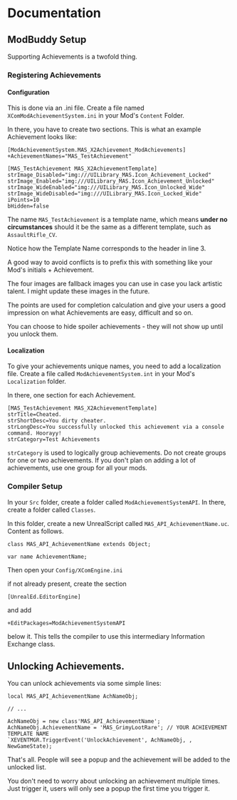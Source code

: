 # Documentation

## ModBuddy Setup

Supporting Achievements is a twofold thing.

### Registering Achievements

#### Configuration

This is done via an .ini file. Create a file named ```XComModAchievementSystem.ini``` in your Mod's ```Content``` Folder.

In there, you have to create two sections. This is what an example Achievement looks like:

```
[ModAchievementSystem.MAS_X2Achievement_ModAchievements]
+AchievementNames="MAS_TestAchievement"

[MAS_TestAchievement MAS_X2AchievementTemplate]
strImage_Disabled="img:///UILibrary_MAS.Icon_Achievement_Locked"
strImage_Enabled="img:///UILibrary_MAS.Icon_Achievement_Unlocked"
strImage_WideEnabled="img:///UILibrary_MAS.Icon_Unlocked_Wide"
strImage_WideDisabled="img:///UILibrary_MAS.Icon_Locked_Wide"
iPoints=10
bHidden=false
```

The name ```MAS_TestAchievement``` is a template name, which means **under no circumstances** should it be the same as a different template, such as ```AssaultRifle_CV```.

Notice how the Template Name corresponds to the header in line 3.

A good way to avoid conflicts is to prefix this with something like your Mod's initials + Achievement.

The four images are fallback images you can use in case you lack artistic talent. I might update these images in the future.

The points are used for completion calculation and give your users a good impression on what Achievements are easy, difficult and so on.

You can choose to hide spoiler achievements - they will not show up until you unlock them.

#### Localization

To give your achievements unique names, you need to add a localization file. Create a file called ```ModAchievementSystem.int``` in your Mod's ```Localization``` folder.

In there, one section for each Achievement.

```
[MAS_TestAchievement MAS_X2AchievementTemplate]
strTitle=Cheated.
strShortDesc=You dirty cheater.
strLongDesc=You successfully unlocked this achievement via a console command. Hoorayy!
strCategory=Test Achievements
```

```strCategory``` is used to logically group achievements. Do not create groups for one or two achievements. If you don't plan on adding a lot of achievements, use one group for all your mods.

### Compiler Setup

In your ```Src``` folder, create a folder called ```ModAchievementSystemAPI```. In there, create a folder called ```Classes```.

In this folder, create a new UnrealScript called ```MAS_API_AchievementName.uc```. Content as follows.

```
class MAS_API_AchievementName extends Object;

var name AchievementName;
```

Then open your ```Config/XComEngine.ini```

if not already present, create the section

```
[UnrealEd.EditorEngine]
```

and add 

```
+EditPackages=ModAchievementSystemAPI
```

below it. This tells the compiler to use this intermediary Information Exchange class.

## Unlocking Achievements.

You can unlock achievements via some simple lines:

```
local MAS_API_AchievementName AchNameObj;

// ...

AchNameObj = new class'MAS_API_AchievementName'; 
AchNameObj.AchievementName = 'MAS_GrimyLootRare'; // YOUR ACHIEVEMENT TEMPLATE NAME
`XEVENTMGR.TriggerEvent('UnlockAchievement', AchNameObj, , NewGameState);
```

That's all. People will see a popup and the achievement will be added to the unlocked list.

You don't need to worry about unlocking an achievement multiple times. Just trigger it, users will only see a popup the first time you trigger it.
